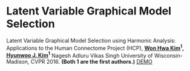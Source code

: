 # Latent Variable Graphical Model Selection 
Latent Variable Graphical Model Selection using Harmonic Analysis: Applications to the Human Connectome Project (HCP), 
**[Won Hwa Kim](http://pages.cs.wisc.edu/~wonhwa/)<sup>1</sup>, [Hyunwoo J. Kim](http://pages.cs.wisc.edu/~hwkim)<sup>1</sup>** Nagesh Adluru Vikas Singh University of Wisconsin-Madison, CVPR 2016.
**(Both 1 are the first authors.)**
[DEMO](https://mlman.github.io/lvgm-cvpr2016/)
